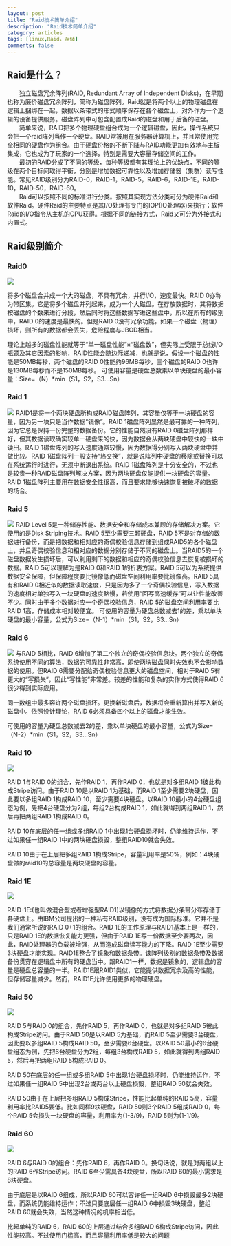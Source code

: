 ```yaml
---
layout: post
title: "Raid技术简单介绍"
description: "Raid技术简单介绍"
category: articles
tags: [linux,Raid，存储]
comments: false
---
```


## Raid是什么？

&ensp;&ensp;&ensp;&ensp;独立磁盘冗余阵列(RAID, Redundant Array of Independent Disks)，在早期也称为廉价磁盘冗余阵列，简称为磁盘阵列。Raid就是将两个以上的物理磁盘在逻辑上捆绑在一起，数据以条带式的形式顺序保存在各个磁盘上，对外作为一个逻辑的设备提供服务。磁盘阵列中可包含配置成Raid的磁盘和用于后备的磁盘。<br/>
&ensp;&ensp;&ensp;&ensp;简单来说，RAID把多个物理硬盘组合成为一个逻辑磁盘，因此，操作系统只会把一个raid阵列当作一个硬盘。RAID常被用在服务器计算机上，并且常使用完全相同的硬盘作为组合。由于硬盘价格的不断下降与RAID功能更加有效地与主板集成，它也成为了玩家的一个选择，特别是需要大容量存储空间的工作。<br/>
&ensp;&ensp;&ensp;&ensp;最初的RAID分成了不同的等级，每种等级都有其理论上的优缺点，不同的等级在两个目标间取得平衡，分别是增加数据可靠性以及增加存储器（集群）读写性能。常见RAID级别分为RAID-0，RAID-1，RAID-5，RAID-6，RAID-1E，RAID-10，RAID-50，RAID-60。<br/>
&ensp;&ensp;&ensp;&ensp;Raid可以按照不同的标准进行分类。按照其实现方法分类可分为硬件Raid和软件Raid。硬件Raid的主要特点是其I/O处理有专门的IOP(IO处理器)来执行；软件Raid的I/O指令从主机的CPU获得。根据不同的链接方式，Raid又可分为外接式和内置式。<br/>

## Raid级别简介

### Raid0

![](http://ot9scj6tc.bkt.clouddn.com/Raid0.jpg)

将多个磁盘合并成一个大的磁盘，不具有冗余，并行I/O，速度最快。RAID 0亦称为带区集。它是将多个磁盘并列起来，成为一个大磁盘。在存放数据时，其将数据按磁盘的个数来进行分段，然后同时将这些数据写进这些盘中，所以在所有的级别中，RAID 0的速度是最快的。但是RAID 0没有冗余功能，如果一个磁盘（物理）损坏，则所有的数据都会丢失，危险程度与JBOD相当。

理论上越多的磁盘性能就等于“单一磁盘性能”×“磁盘数”，但实际上受限于总线I/O瓶颈及其它因素的影响，RAID性能会随边际递减，也就是说，假设一个磁盘的性能是50MB每秒，两个磁盘的RAID 0性能约96MB每秒，三个磁盘的RAID 0也许是130MB每秒而不是150MB每秒。 可使用容量是硬盘总数乘以单块硬盘的最小容量：Size=（N）*min（S1，S2，S3...Sn）


### Raid 1

![](http://ot9scj6tc.bkt.clouddn.com/Raid1.jpg)
RAID1是将一个两块硬盘所构成RAID磁盘阵列，其容量仅等于一块硬盘的容量，因为另一块只是当作数据“镜像”。RAID 1磁盘阵列显然是最可靠的一种阵列，因为它总是保持一份完整的数据备份。它的性能自然没有RAID 0磁盘阵列那样好，但其数据读取确实较单一硬盘来的快，因为数据会从两块硬盘中较快的一块中读出。RAID 1磁盘阵列的写入速度通常较慢，因为数据得分别写入两块硬盘中并做比较。RAID 1磁盘阵列一般支持“热交换”，就是说阵列中硬盘的移除或替换可以在系统运行时进行，无须中断退出系统。RAID 1磁盘阵列是十分安全的，不过也是较贵一种RAID磁盘阵列解决方案，因为两块硬盘仅能提供一块硬盘的容量。RAID 1磁盘阵列主要用在数据安全性很高，而且要求能够快速恢复被破坏的数据的场合。


### Raid 5

![](http://ot9scj6tc.bkt.clouddn.com/Raid5.jpg)
RAID Level 5是一种储存性能、数据安全和存储成本兼顾的存储解决方案。它使用的是Disk Striping技术。RAID 5至少需要三颗硬盘，RAID 5不是对存储的数据进行备份，而是把数据和相对应的奇偶校验信息存储到组成RAID5的各个磁盘上，并且奇偶校验信息和相对应的数据分别存储于不同的磁盘上。当RAID5的一个磁盘数据发生损坏后，可以利用剩下的数据和相应的奇偶校验信息去恢复被损坏的数据。RAID 5可以理解为是RAID 0和RAID 1的折衷方案。RAID 5可以为系统提供数据安全保障，但保障程度要比镜像低而磁盘空间利用率要比镜像高。RAID 5具有和RAID 0相近似的数据读取速度，只是因为多了一个奇偶校验信息，写入数据的速度相对单独写入一块硬盘的速度略慢，若使用“回写高速缓存”可以让性能改善不少。同时由于多个数据对应一个奇偶校验信息，RAID 5的磁盘空间利用率要比RAID 1高，存储成本相对较便宜。
可使用的容量为硬盘总数减去1的差，乘以单块硬盘的最小容量，公式为Size=（N-1）*min（S1，S2，S3...Sn）

### Raid 6

![](http://ot9scj6tc.bkt.clouddn.com/Raid6.jpg)
与RAID 5相比，RAID 6增加了第二个独立的奇偶校验信息块。两个独立的奇偶系统使用不同的算法，数据的可靠性非常高，即使两块磁盘同时失效也不会影响数据的使用。但RAID 6需要分配给奇偶校验信息更大的磁盘空间，相对于RAID 5有更大的“写损失”，因此“写性能”非常差。较差的性能和复杂的实作方式使得RAID 6很少得到实际应用。

同一数组中最多容许两个磁盘损坏。更换新磁盘后，数据将会重新算出并写入新的磁盘中。依照设计理论，RAID 6必须具备四个以上的磁盘才能生效。

可使用的容量为硬盘总数减去2的差，乘以单块硬盘的最小容量，公式为Size=（N-2）*min（S1，S2，S3...Sn）


### Raid 10

![](http://ot9scj6tc.bkt.clouddn.com/Raid10.jpg)

RAID 1与RAID 0的组合，先作RAID 1，再作RAID 0，也就是对多组RAID 1彼此构成Stripe访问。由于RAID 10是以RAID 1为基础，而RAID 1至少需要2块硬盘，因此要以多组RAID 1构成RAID 10，至少需要4块硬盘。以RAID 10最小的4台硬盘组态为例，先把4台硬盘分为2组，每组2台构成RAID 1，如此就得到两组RAID 1，然后再把两组RAID 1构成RAID 0。

RAID 10在底层的任一组或多组RAID 1中出现1台硬盘损坏时，仍能维持运作，不过如果任一组RAID 1中的两块硬盘损毁，整组RAID10就会失效。

RAID 10由于在上层把多组RAID 1构成Stripe，容量利用率是50%，例如：4块硬盘做的raid10的总容量是两块硬盘的容量。

### Raid 1E

![](http://ot9scj6tc.bkt.clouddn.com/Raid1E.png?imageMogr2/thumbnail/!50p/blur/1x0/quality/75|imageslim)

RAID-1E:(也叫做混合型或者增强型RAID1)以镜像的方式将数据分条带分布存储于各硬盘上。由IBM公司提出的一种私有RAID级别，没有成为国际标准。它并不是我们通常所说的RAID 0+1的组合。RAID 1E的工作原理与RAID1基本上是一样的，只是RAID 1E的数据恢复能力更强，但由于RAID 1E写一份数据至少要两次，因此，RAID处理器的负载被增强，从而造成磁盘读写能力的下降。RAID 1E至少需要3块硬盘才能实现。RAID1E整合了镜象和数据条带。该阵列级别的数据条带及数据备份贯穿在逻辑盘中所有的硬盘当中。跟RAID1一样，数据是镜象的，逻辑盘的容量是硬盘总容量的一半。RAID1E跟RAID1类似，它能提供数据冗余及高的性能，但存储容量减少。然而，RAID1E允许使用更多的物理硬盘。

### Raid 50

![](http://ot9scj6tc.bkt.clouddn.com/Raid50.jpg)

RAID 5与RAID 0的组合，先作RAID 5，再作RAID 0，也就是对多组RAID 5彼此构成Stripe访问。由于RAID 50是以RAID 5为基础，而RAID 5至少需要3台硬盘，因此要以多组RAID 5构成RAID 50，至少需要6台硬盘。以RAID 50最小的6台硬盘组态为例，先把6台硬盘分为2组，每组3台构成RAID 5，如此就得到两组RAID 5，然后再把两组RAID 5构成RAID 0。

RAID 50在底层的任一组或多组RAID 5中出现1台硬盘损坏时，仍能维持运作，不过如果任一组RAID 5中出现2台或两台以上硬盘损毁，整组RAID 50就会失效。

RAID 50由于在上层把多组RAID 5构成Stripe，性能比起单纯的RAID 5高，容量利用率比RAID5要低。比如同样9块硬盘，RAID 50则3个RAID 5组成RAID 0，每个RAID 5会损失一块硬盘的容量，利用率为(1-3/9)，RAID 5则为(1-1/9)。

### Raid 60

![](http://ot9scj6tc.bkt.clouddn.com/Raid60.jpg)

RAID 6与RAID 0的组合：先作RAID 6，再作RAID 0。换句话说，就是对两组以上的RAID 6作Stripe访问。RAID 6至少需具备4块硬盘，所以RAID 60的最小需求是8块硬盘。

由于底层是以RAID 6组成，所以RAID 60可以容许任一组RAID 6中损毁最多2块硬盘，而系统仍能维持运作；不过只要底层任一组RAID 6中损毁3块硬盘，整组RAID 60就会失效，当然这种情况的机率相当低。

比起单纯的RAID 6，RAID 60的上层通过结合多组RAID 6构成Stripe访问，因此性能较高。不过使用门槛高，而且容量利用率低是较大的问题